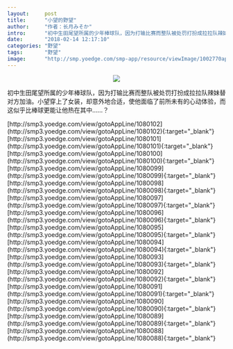 ```yaml
---
layout:     post
title:      "小望的野望"
author:     "作者：长月みそか"
intro:      "初中生田尾望所属的少年棒球队，因为打输比赛而整队被处罚打扮成拉拉队辣妹替对方加油。小望穿上了女装，却意外地合适，使他面临了前所未有的心动体验，而这似乎比棒球更能让他热在其中……？"
date:       "2018-02-14 12:17:10"
categories: "野望"
tags:       "野望"
image:      "http://smp.yoedge.com/smp-app/resource/viewImage/1002770appline.png"
---
```

<div style="text-align: center">
<p><img src="http://smp.yoedge.com/smp-app/resource/viewImage/1002770appline.png"/></p>
</div>
<p class="post-meta">
<span>初中生田尾望所属的少年棒球队，因为打输比赛而整队被处罚打扮成拉拉队辣妹替对方加油。小望穿上了女装，却意外地合适，使他面临了前所未有的心动体验，而这似乎比棒球更能让他热在其中……？</span>
</p>
[http://smp3.yoedge.com/view/gotoAppLine/1080102](http://smp3.yoedge.com/view/gotoAppLine/1080102){:target="_blank"}
[http://smp3.yoedge.com/view/gotoAppLine/1080101](http://smp3.yoedge.com/view/gotoAppLine/1080101){:target="_blank"}
[http://smp3.yoedge.com/view/gotoAppLine/1080100](http://smp3.yoedge.com/view/gotoAppLine/1080100){:target="_blank"}
[http://smp3.yoedge.com/view/gotoAppLine/1080099](http://smp3.yoedge.com/view/gotoAppLine/1080099){:target="_blank"}
[http://smp3.yoedge.com/view/gotoAppLine/1080098](http://smp3.yoedge.com/view/gotoAppLine/1080098){:target="_blank"}
[http://smp3.yoedge.com/view/gotoAppLine/1080097](http://smp3.yoedge.com/view/gotoAppLine/1080097){:target="_blank"}
[http://smp3.yoedge.com/view/gotoAppLine/1080096](http://smp3.yoedge.com/view/gotoAppLine/1080096){:target="_blank"}
[http://smp3.yoedge.com/view/gotoAppLine/1080095](http://smp3.yoedge.com/view/gotoAppLine/1080095){:target="_blank"}
[http://smp3.yoedge.com/view/gotoAppLine/1080094](http://smp3.yoedge.com/view/gotoAppLine/1080094){:target="_blank"}
[http://smp3.yoedge.com/view/gotoAppLine/1080093](http://smp3.yoedge.com/view/gotoAppLine/1080093){:target="_blank"}
[http://smp3.yoedge.com/view/gotoAppLine/1080092](http://smp3.yoedge.com/view/gotoAppLine/1080092){:target="_blank"}
[http://smp3.yoedge.com/view/gotoAppLine/1080091](http://smp3.yoedge.com/view/gotoAppLine/1080091){:target="_blank"}
[http://smp3.yoedge.com/view/gotoAppLine/1080090](http://smp3.yoedge.com/view/gotoAppLine/1080090){:target="_blank"}
[http://smp3.yoedge.com/view/gotoAppLine/1080089](http://smp3.yoedge.com/view/gotoAppLine/1080089){:target="_blank"}
[http://smp3.yoedge.com/view/gotoAppLine/1080088](http://smp3.yoedge.com/view/gotoAppLine/1080088){:target="_blank"}


